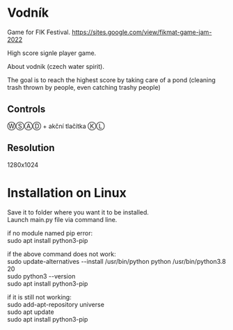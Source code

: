# Vodník
Game for FIK Festival.
https://sites.google.com/view/fikmat-game-jam-2022

High score signle player game.

About vodnik (czech water spirit).

The goal is to reach the highest score by taking care of a pond (cleaning trash thrown by people, even catching trashy people)

## Controls
ⓌⓈⒶⒹ + akční tlačítka ⓀⓁ

## Resolution
1280x1024


# Installation on Linux
Save it to folder where you want it to be installed.  
Launch main.py file via command line.

if no module named pip error:  
sudo apt install python3-pip

if the above command does not work:  
sudo update-alternatives --install /usr/bin/python python /usr/bin/python3.8 20  
sudo python3 --version  
sudo apt install python3-pip  

if it is still not working:  
sudo add-apt-repository universe  
sudo apt update  
sudo apt install python3-pip  
